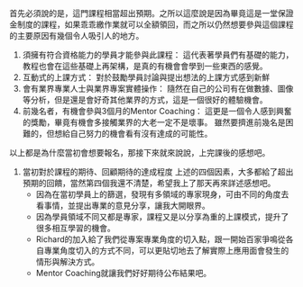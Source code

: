 首先必須說的是，這門課程相當超出預期。之所以這麼說是因為畢竟這是一堂保證金制度的課程，如果乖乖繳作業就可以全額領回，而之所以仍然想要參與這個課程的主要原因有幾個令人吸引人的地方。

1. 須擁有符合資格能力的學員才能參與此課程：
   這代表著學員們有基礎的能力，教程也會在這些基礎上再架構，是真的有機會會學到一些東西的感覺。
2. 互動式的上課方式：
   對於鼓勵學員討論與提出想法的上課方式感到新鮮
3. 會有業界專業人士與業界專案實體操作：
   隨然在自己的公司有在做數據、圖像等分析，但是還是會好奇其他業界的方式，這是一個很好的體驗機會。
4. 前幾名者，有機會參與3個月的Mentor Coaching：
   這更是一個令人感到興奮的獎勵，畢竟有機會多接觸業界的大老一定不是壞事。
   雖然要擠進前幾名是困難的，但想給自己努力的機會看有沒有達成的可能性。
        
以上都是為什麼當初會想要報名，那接下來就來說說，上完課後的感想吧。
1. 當初對於課程的期待、回顧期待的達成程度
    上述的四個因素，大多都給了超出預期的回饋，當然第四個我還不清楚，希望我上了那天再來詳述感想吧。
    - 因為在當初學員上的篩選，發現有多領域的專家現身，可由不同的角度去看事情，並提出專業的意見分享，讓我大開眼界。
    - 因為學員領域不同又都是專家，課程又是以分享為重的上課模式，提升了很多相互學習的機會。
    - Richard的加入給了我們從專案專業角度的切入點，跟一開始百家爭鳴從各自專業角度切入的方式不同，可以更貼切地去了解實際上應用面會發生的情形與解決方式。
    - Mentor Coaching就讓我們好好期待公布結果吧。
    
        
